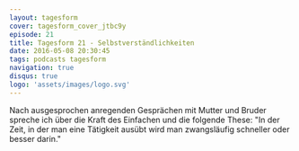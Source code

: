 ```yaml
---
layout: tagesform
cover: tagesform_cover_jtbc9y
episode: 21
title: Tagesform 21 - Selbstverständlichkeiten
date: 2016-05-08 20:30:45
tags: podcasts tagesform 
navigation: true
disqus: true
logo: 'assets/images/logo.svg'
---
```


Nach ausgesprochen anregenden Gesprächen mit Mutter und Bruder
spreche ich über die Kraft des Einfachen und die folgende These:
"In der Zeit, in der man eine Tätigkeit ausübt wird man zwangsläufig
schneller oder besser darin."
